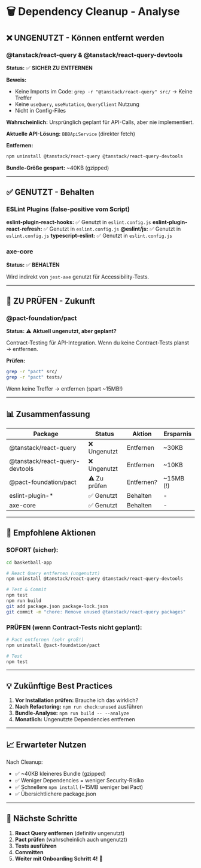 # 🗑️ Dependency Cleanup - Analyse

## ❌ UNGENUTZT - Können entfernt werden

### @tanstack/react-query & @tanstack/react-query-devtools

**Status:** ✅ **SICHER ZU ENTFERNEN**

**Beweis:**
- Keine Imports im Code: `grep -r "@tanstack/react-query" src/` → Keine Treffer
- Keine `useQuery`, `useMutation`, `QueryClient` Nutzung
- Nicht in Config-Files

**Wahrscheinlich:** Ursprünglich geplant für API-Calls, aber nie implementiert.

**Aktuelle API-Lösung:** `BBBApiService` (direkter fetch)

**Entfernen:**
```bash
npm uninstall @tanstack/react-query @tanstack/react-query-devtools
```

**Bundle-Größe gespart:** ~40KB (gzipped)

---

## ✅ GENUTZT - Behalten

### ESLint Plugins (false-positive vom Script)

**eslint-plugin-react-hooks:** ✅ Genutzt in `eslint.config.js`
**eslint-plugin-react-refresh:** ✅ Genutzt in `eslint.config.js`
**@eslint/js:** ✅ Genutzt in `eslint.config.js`
**typescript-eslint:** ✅ Genutzt in `eslint.config.js`

### axe-core

**Status:** ✅ **BEHALTEN**

Wird indirekt von `jest-axe` genutzt für Accessibility-Tests.

---

## 🤔 ZU PRÜFEN - Zukunft

### @pact-foundation/pact

**Status:** ⚠️ **Aktuell ungenutzt, aber geplant?**

Contract-Testing für API-Integration. Wenn du keine Contract-Tests planst → entfernen.

**Prüfen:**
```bash
grep -r "pact" src/
grep -r "pact" tests/
```

Wenn keine Treffer → entfernen (spart ~15MB!)

---

## 📊 Zusammenfassung

| Package | Status | Aktion | Ersparnis |
|---------|--------|--------|-----------|
| @tanstack/react-query | ❌ Ungenutzt | Entfernen | ~30KB |
| @tanstack/react-query-devtools | ❌ Ungenutzt | Entfernen | ~10KB |
| @pact-foundation/pact | ⚠️ Zu prüfen | Entfernen? | ~15MB (!) |
| eslint-plugin-* | ✅ Genutzt | Behalten | - |
| axe-core | ✅ Genutzt | Behalten | - |

---

## 🚀 Empfohlene Aktionen

### SOFORT (sicher):

```bash
cd basketball-app

# React Query entfernen (ungenutzt)
npm uninstall @tanstack/react-query @tanstack/react-query-devtools

# Test & Commit
npm test
npm run build
git add package.json package-lock.json
git commit -m "chore: Remove unused @tanstack/react-query packages"
```

### PRÜFEN (wenn Contract-Tests nicht geplant):

```bash
# Pact entfernen (sehr groß!)
npm uninstall @pact-foundation/pact

# Test
npm test
```

---

## 💡 Zukünftige Best Practices

1. **Vor Installation prüfen:** Brauche ich das wirklich?
2. **Nach Refactoring:** `npm run check:unused` ausführen
3. **Bundle-Analyse:** `npm run build -- --analyze`
4. **Monatlich:** Ungenutzte Dependencies entfernen

---

## 📈 Erwarteter Nutzen

Nach Cleanup:
- ✅ ~40KB kleineres Bundle (gzipped)
- ✅ Weniger Dependencies = weniger Security-Risiko
- ✅ Schnellere `npm install` (~15MB weniger bei Pact)
- ✅ Übersichtlichere package.json

---

## 🎯 Nächste Schritte

1. **React Query entfernen** (definitiv ungenutzt)
2. **Pact prüfen** (wahrscheinlich auch ungenutzt)
3. **Tests ausführen**
4. **Committen**
5. **Weiter mit Onboarding Schritt 4!** 🏀
